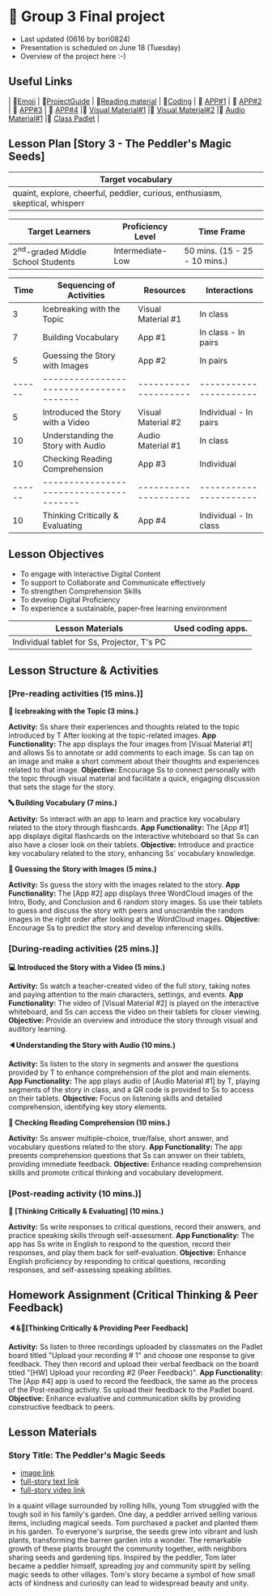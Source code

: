 # 📙 Group 3 Final project 
+ Last updated (0616 by bori0824)
+ Presentation is scheduled on June 18 (Tuesday)
+ Overview of the project here :-)

## Useful Links
| 🔸[Emoji](https://gist.github.com/rxaviers/7360908) | 🔸[ProjectGuide](https://github.com/MK316/Spring2024/blob/main/DLTESOL/project/README.md) | 🔸[Reading material](https://raw.githubusercontent.com/MK316/Spring2024/main/DLTESOL/project/story03.txt) | 🔸[Coding](https://github.com/oep-jwh/G3-finalproject/blob/main/FPG03.ipynb) | 🔸 [APP#1](https://huggingface.co/spaces/joonp30/flashcard) | 🔸 [APP#2](https://huggingface.co/spaces/bori0824/ImageUnscrambling) | 🔸 [APP#3](https://huggingface.co/spaces/hannah416/during_comprehension_test) | 🔸 [APP#4](https://jinggujiwoo7-speechfeedback.hf.space) |🔸 [Visual Material#1](https://huggingface.co/spaces/bori0824/GettingToKnowtheTopic) |🔸 [Visual Material#2](https://ai.invideo.io/watch/O5Q4fOeVnoH) |🔸 [Audio Material#1](https://huggingface.co/spaces/bori0824/StoryListening) |🔸 [Class Padlet](https://padlet.com/bori0824_1/g3-the-peddler-s-magic-seeds-ki70fzt0l3efj311) | 

## Lesson Plan [Story 3 - The Peddler's Magic Seeds]


|           Target vocabulary      |  
|-----------------------------|
| quaint, explore, cheerful, peddler, curious, enthusiasm, skeptical, whisperr |


|             Target Learners            |     Proficiency Level   |              Time Frame             |
|------------------------------|-----------------------------------|-------------------------------------|
|   2<sup>nd</sup>-graded Middle School Students     |         Intermediate-Low          |   50 mins.   (15 - 25 - 10 mins.)   |


|  Time |        Sequencing of Activities       |     Resources      |      Interactions     |
|-------|---------------------------------------|--------------------| ----------------------|
|   3   |       Icebreaking with the Topic      | Visual Material #1 |        In class       |
|   7   |         Building Vocabulary           |        App #1      |  In class - In pairs  |     
|   5   |    Guessing the Story with Images     |        App #2      |        In pairs       |  
|------ |---------------------------------------|--------------------| ----------------------|   
|   5   |   Introduced the Story with a Video   | Visual Material #2 | Individual - In pairs |
|  10   |   Understanding the Story with Audio   |  Audio Material #1 |        In class       |     
|  10   |    Checking Reading Comprehension     |        App #3      |       Individual      | 
|------ |---------------------------------------|--------------------| ----------------------|   
|  10   |    Thinking Critically & Evaluating   |        App #4      | Individual - In class |     


## Lesson Objectives 
+ To engage with Interactive Digital Content
+ To support to Collaborate and Communicate effectively
+ To strengthen Comprehension Skills
+ To develop Digital Proficiency
+ To experience a sustainable, paper-free learning environment

|           Lesson Materials       |   Used coding apps.     | 
|-----------------------------|-----------------------------|
| Individual tablet for Ss, Projector, T's PC|  | Python, Gradio, Hugging Face  | 
  
## Lesson Structure & Activities
### [Pre-reading activities (15 mins.)]
**👊 Icebreaking with the Topic (3 mins.)**

**Activity:** Ss share their experiences and thoughts related to the topic introduced by T After looking at the topic-related images.
**App Functionality:** The app displays the four images from [Visual Material #1] and allows Ss to annotate or add comments to each image. Ss can tap on an image and make a short comment about their thoughts and experiences related to that image.
**Objective:** Encourage Ss to connect personally with the topic through visual material and facilitate a quick, engaging discussion that sets the stage for the story.

**🔤 Building Vocabulary (7 mins.)**

**Activity:** Ss interact with an app to learn and practice key vocabulary related to the story through flashcards.
**App Functionality:** The [App #1] app displays digital flashcards on the interactive whiteboard so that Ss can also have a closer look on their tablets.
**Objective:** Introduce and practice key vocabulary related to the story, enhancing Ss' vocabulary knowledge.

**🎰 Guessing the Story with Images (5 mins.)**

**Activity:** Ss guess the story with the images related to the story. 
**App Functionality:** The [App #2] app displays three WordCloud images of the Intro, Body, and Conclusion and 6 random story images. Ss use their tablets to guess and discuss the story with peers and unscramble the random images in the right order after looking at the WordCloud images.
**Objective:** Encourage Ss to predict the story and develop inferencing skills.


### [During-reading activities (25 mins.)]
**💻 Introduced the Story with a Video (5 mins.)** 

**Activity:** Ss watch a teacher-created video of the full story, taking notes and paying attention to the main characters, settings, and events.
**App Functionality:** The video of [Visual Material #2] is played on the interactive whiteboard, and Ss can access the video on their tablets for closer viewing.
**Objective:** Provide an overview and introduce the story through visual and auditory learning.

**🔈Understanding the Story with Audio (10 mins.)**

**Activity:** Ss listen to the story in segments and answer the questions provided by T to enhance comprehension of the plot and main elements.
**App Functionality:** The app plays audio of [Audio Material #1] by T, playing segments of the story in class, and a QR code is provided to Ss to access on their tablets.
**Objective:** Focus on listening skills and detailed comprehension, identifying key story elements.

**📝 Checking Reading Comprehension (10 mins.)** 

**Activity:** Ss answer multiple-choice, true/false, short answer, and vocabulary questions related to the story.
**App Functionality:** The app presents comprehension questions that Ss can answer on their tablets, providing immediate feedback.
**Objective:** Enhance reading comprehension skills and promote critical thinking and vocabulary development.



### [Post-reading activity (10 mins.)]
**👄 [Thinking Critically & Evaluating] (10 mins.)**

**Activity:** Ss write responses to critical questions, record their answers, and practice speaking skills through self-assessment. 
**App Functionality:** The app has Ss write in English to respond to the question, record their responses, and play them back for self-evaluation.
**Objective:** Enhance English proficiency by responding to critical questions, recording responses, and self-assessing speaking abilities.

## Homework Assignment (Critical Thinking & Peer Feedback)

**🔈&👄[Thinking Critically & Providing Peer Feedback]**

**Activity:** Ss listen to three recordings uploaded by classmates on the Padlet board titled "Upload your recording # 1" and choose one response to give feedback. They then record and upload their verbal feedback on the board titled "[HW] Upload your recording #2 (Peer Feedback)". 
**App Functionality:** The [App #4] app is used to record the feedback, the same as the process of the Post-reading activity. Ss upload their feedback to the Padlet board.
**Objective:** Enhance evaluative and communication skills by providing constructive feedback to peers.


## Lesson Materials

### Story Title: The Peddler's Magic Seeds 
+ [image link](https://github.com/MK316/Spring2024/blob/main/DLTESOL/project/Story03.png) 
+ [full-story text link](https://raw.githubusercontent.com/MK316/Spring2024/main/DLTESOL/project/story03.txt)
+ [full-story video link]( https://ai.invideo.io/watch/O5Q4fOeVnoH )

**<Synopsis>**
In a quaint village surrounded by rolling hills, young Tom struggled with the tough soil in his family's garden. One day, a peddler arrived selling various items, including magical seeds. Tom purchased a packet and planted them in his garden. To everyone's surprise, the seeds grew into vibrant and lush plants, transforming the barren garden into a wonder. The remarkable growth of these plants brought the community together, with neighbors sharing seeds and gardening tips. Inspired by the peddler, Tom later became a peddler himself, spreading joy and community spirit by selling magic seeds to other villages. Tom's story became a symbol of how small acts of kindness and curiosity can lead to widespread beauty and unity.
